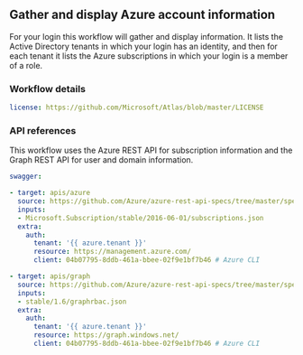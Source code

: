 
## Gather and display Azure account information

For your login this workflow will gather and display information. It lists
the Active Directory tenants in which your login has an identity, and then for each 
tenant it lists the Azure subscriptions in which your login is a member of a role.

### Workflow details
``` yaml
license: https://github.com/Microsoft/Atlas/blob/master/LICENSE
```

### API references

This workflow uses the Azure REST API for subscription information and the Graph REST API for user and domain information.

``` yaml
swagger:

- target: apis/azure
  source: https://github.com/Azure/azure-rest-api-specs/tree/master/specification/subscription/resource-manager/
  inputs: 
  - Microsoft.Subscription/stable/2016-06-01/subscriptions.json
  extra:
    auth:
      tenant: '{{ azure.tenant }}'
      resource: https://management.azure.com/
      client: 04b07795-8ddb-461a-bbee-02f9e1bf7b46 # Azure CLI

- target: apis/graph
  source: https://github.com/Azure/azure-rest-api-specs/tree/master/specification/graphrbac/data-plane/
  inputs: 
  - stable/1.6/graphrbac.json
  extra:
    auth:
      tenant: '{{ azure.tenant }}'
      resource: https://graph.windows.net/
      client: 04b07795-8ddb-461a-bbee-02f9e1bf7b46 # Azure CLI
```
